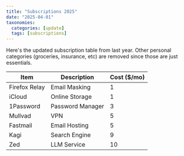 ```yaml
---
title: "Subscriptions 2025"
date: "2025-04-01"
taxonomies:
  categories: [update]
  tags: [subscriptions]
---
```


Here's the updated subscription table from last year. Other personal categories (groceries, insurance, etc) are removed since those are just essentials.

| Item | Description | Cost ($/mo) |
|------|----------|-------------|
| Firefox Relay | Email Masking | 1 |
| iCloud | Online Storage | 1 |
| 1Password | Password Manager | 3 |
| Mullvad | VPN | 5 |
| Fastmail | Email Hosting | 5 |
| Kagi | Search Engine | 9 |
| Zed | LLM Service | 10 |
